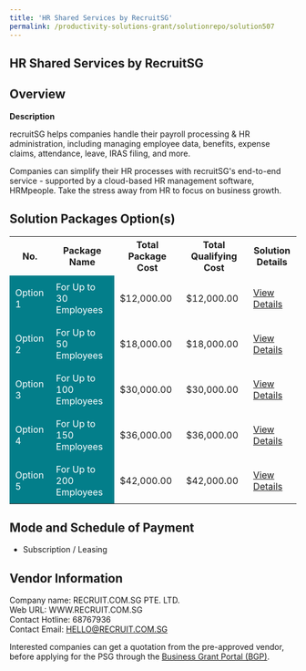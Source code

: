 ```yaml
---
title: 'HR Shared Services by RecruitSG'
permalink: /productivity-solutions-grant/solutionrepo/solution507
---
```


## HR Shared Services by RecruitSG

## Overview

**Description**

recruitSG helps companies handle their payroll processing & HR administration, including managing employee data, benefits, expense claims, attendance, leave, IRAS filing, and more.

Companies can simplify their HR processes with recruitSG's end-to-end service - supported by a cloud-based HR management software, HRMpeople. Take the stress away from HR to focus on business growth.

## Solution Packages Option(s)

<table>
<tr>
<th><b>No.</b></th>
<th><b>Package Name</b></th>
<th><b>Total Package Cost</b></th>
<th><b>Total Qualifying Cost</b></th>
<th><b>Solution Details</b></th>
</tr>
<tr>
<td style='padding: 10px; background-color: #037E8A; color: #FFFFFF;'>Option 1</td>
<td style='padding: 10px; background-color: #037E8A; color: #FFFFFF;'>For Up to 30 Employees</td>
<td style='padding: 10px;'>$12,000.00</td>
<td style='padding: 10px;'>$12,000.00</td>
<td style='padding: 10px;'><a href='/images/psg/Recruit_Desensitised_Annex_3_Part_1.pdf' target='_blank'>View Details</a></td>
</tr>
<tr>
<td style='padding: 10px; background-color: #037E8A; color: #FFFFFF;'>Option 2</td>
<td style='padding: 10px; background-color: #037E8A; color: #FFFFFF;'>For Up to 50 Employees</td>
<td style='padding: 10px;'>$18,000.00</td>
<td style='padding: 10px;'>$18,000.00</td>
<td style='padding: 10px;'><a href='/images/psg/Recruit_Desensitised_Annex_3_Part_2.pdf' target='_blank'>View Details</a></td>
</tr>
<tr>
<td style='padding: 10px; background-color: #037E8A; color: #FFFFFF;'>Option 3</td>
<td style='padding: 10px; background-color: #037E8A; color: #FFFFFF;'>For Up to 100 Employees</td>
<td style='padding: 10px;'>$30,000.00</td>
<td style='padding: 10px;'>$30,000.00</td>
<td style='padding: 10px;'><a href='/images/psg/Recruit_Desensitised_Annex_3_Part_3.pdf' target='_blank'>View Details</a></td>
</tr>
<tr>
<td style='padding: 10px; background-color: #037E8A; color: #FFFFFF;'>Option 4</td>
<td style='padding: 10px; background-color: #037E8A; color: #FFFFFF;'>For Up to 150 Employees</td>
<td style='padding: 10px;'>$36,000.00</td>
<td style='padding: 10px;'>$36,000.00</td>
<td style='padding: 10px;'><a href='/images/psg/Recruit_Desensitised_Annex_3_Part_4.pdf' target='_blank'>View Details</a></td>
</tr>
<tr>
<td style='padding: 10px; background-color: #037E8A; color: #FFFFFF;'>Option 5</td>
<td style='padding: 10px; background-color: #037E8A; color: #FFFFFF;'>For Up to 200 Employees</td>
<td style='padding: 10px;'>$42,000.00</td>
<td style='padding: 10px;'>$42,000.00</td>
<td style='padding: 10px;'><a href='/images/psg/Recruit_Desensitised_Annex_3_Part_5.pdf' target='_blank'>View Details</a></td>
</tr>
</table>

## Mode and Schedule of Payment

 - Subscription / Leasing

## Vendor Information

 Company name: RECRUIT.COM.SG PTE. LTD.<br>Web URL: WWW.RECRUIT.COM.SG <br>Contact Hotline: 68767936 <br>Contact Email: HELLO@RECRUIT.COM.SG 

Interested companies can get a quotation from the pre-approved vendor, before applying for the PSG through the <a href='https://www.businessgrants.gov.sg/' target='_blank' rel='noopener'>Business Grant Portal (BGP)</a>.

<script src="/jquery/resize-tables.js"></script>
